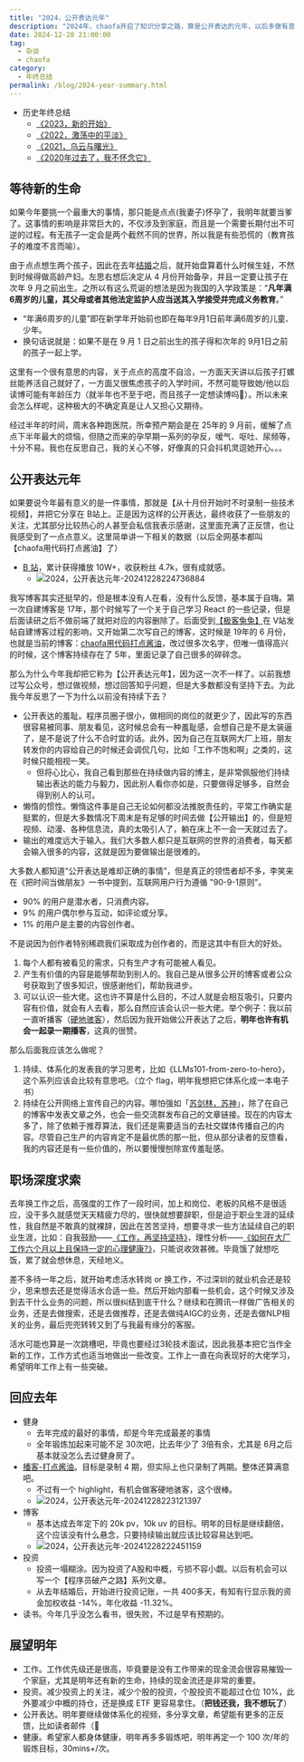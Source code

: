 ```yaml
---
title: "2024，公开表达元年"
description: "2024年，chaofa开启了知识分享之路，算是公开表达的元年，以后多做有意义的事情，利他利己"
date: 2024-12-28 21:00:00
tag:
  - 杂谈
  - chaofa
category:
  - 年终总结
permalink: /blog/2024-year-summary.html
---
```



- 历史年终总结
	- [《2023，新的开始》](bruceyuan.com/blog/2023-year-summary.html)
	- [《2022，激荡中的平淡》](https://yuanchaofa.com/blog/2022-year-summary.html)
	- [《2021，乌云与曙光》](https://yuanchaofa.com/blog/2021-year-summary.html)
	- [《2020年过去了，我不怀念它》](https://yuanchaofa.com/blog/2020-year-summary.html)

## 等待新的生命

如果今年要挑一个最重大的事情，那只能是点点(我妻子)怀孕了，我明年就要当爹了。这事情的影响是非常巨大的，不仅涉及到家庭，而且是一个需要长期付出不可逆的过程。有无孩子一定会是两个截然不同的世界，所以我是有些恐慌的（教育孩子的难度不言而喻）。

由于点点想生两个孩子，因此在去年[结婚](/blog/2023-year-summary.html)之后，就开始盘算着什么时候生娃，不然到时候得做高龄产妇。左思右想后决定从 4 月份开始备孕，并且一定要让孩子在次年 9 月之前出生。之所以有这么荒诞的想法是因为我国的入学政策是：“**凡年满6周岁的儿童，其父母或者其他法定监护人应当送其入学接受并完成义务教育**。”
- “年满6周岁的儿童”即在新学年开始前也即在每年9月1日前年满6周岁的儿童、少年。
- 换句话说就是：如果不是在 9 月 1 日之前出生的孩子得和次年的 9月1日之前的孩子一起上学。

这里有一个很有意思的内容，关于点点的高度不自洽，一方面天天讲以后孩子打螺丝能养活自己就好了，一方面又很焦虑孩子的入学时间，不然可能导致她/他以后读博可能有年龄压力（就半年也不至于吧，而且孩子一定想读博吗🤣）。所以未来会怎么样呢，这种极大的不确定真是让人又担心又期待。

经过半年的时间，周末各种跑医院，所幸预产期会是在 25年的 9 月前，缓解了点点下半年最大的烦恼，但随之而来的孕早期一系列的孕反，嗳气、呕吐、尿频等，十分不易。我也在反思自己，我的关心不够，好像真的只会抖机灵逗她开心。。。


## 公开表达元年
如果要说今年最有意义的是一件事情，那就是【从十月份开始时不时录制一些技术视频】，并把它分享在 B站上。正是因为这样的公开表达，最终收获了一些朋友的关注，尤其部分比较热心的人甚至会私信我表示感谢，这里面充满了正反馈，也让我感受到了一点点意义。这里简单讲一下相关的数据（以后全网基本都叫【chaofa用代码打点酱油】了）
- [B 站](https://space.bilibili.com/12420432)，累计获得播放 10W+，收获粉丝 4.7k，很有成就感。
	- ![2024，公开表达元年-20241228224736884](https://cfcdn.bruceyuan.com/blog/2025/2024，公开表达元年-20241228224736884.webp)

我写博客其实还挺早的，但是根本没有人在看，没有什么反馈，基本属于自嗨。第一次自建博客是 17年，那个时候写了一个关于自己学习 React 的一些记录，但是后面读研之后不做前端了就把对应的内容删除了。后面受到[【极客兔兔】](https://geektutu.com/)在 V站发帖自建博客过程的影响，又开始第二次写自己的博客，这时候是 19年的 6 月份，也就是当前的博客：[chaofa用代码打点酱油](bruceyuan.com)，改过很多次名字，但唯一值得高兴的时候，这个博客持续存在了 5年，里面记录了自己很多的碎碎念。

那么为什么今年我却把它称为【公开表达元年】，因为这一次不一样了。以前我想过写公众号，想过做视频，想过回答知乎问题，但是大多数都没有坚持下去。为此我今年反思了一下为什么以前没有持续下去？
- 公开表达的羞耻。程序员圈子很小，做相同的岗位的就更少了，因此写的东西很容易被同事、朋友看见，这时候总会有一种羞耻感，会想自己是不是太装逼了，是不是说了什么不合时宜的话。此外，因为自己在互联网大厂上班，朋友转发你的内容给自己的时候还会调侃几句，比如「工作不饱和啊」之类的，这时候只能相视一笑。
	- 但将心比心，我自己看到那些在持续做内容的博主，是非常佩服他们持续输出表达的能力与毅力，因此别人看你亦如是，只要做得足够多，自然会得到别人的认可。
- 懒惰的惯性。懒惰这件事是自己无论如何都没法推脱责任的，平常工作确实是挺累的，但是大多数情况下周末是有足够的时间去做【公开输出】的，但是短视频、动漫、各种信息流，真的太吸引人了，躺在床上不一会一天就过去了。
- 输出的难度远大于输入。我们大多数人都只是互联网的世界的消费者，每天都会输入很多的内容，这就是因为要做输出是很难的。

大多数人都知道“公开表达是难却正确的事情”，但是真正的领悟者却不多，李笑来在《把时间当做朋友》一书中提到，互联网用户行为遵循 "90-9-1原则"。
- 90% 的用户是潜水者，只消费内容。
- 9% 的用户偶尔参与互动，如评论或分享。
- 1% 的用户是主要的内容创作者。

不是说因为创作者特别稀疏我们采取成为创作者的，而是这其中有巨大的好处。
1. 每个人都有被看见的需求，只有生产才有可能被人看见。
2. 产生有价值的内容是能够帮助到别人的。我自己是从很多公开的博客或者公众号获取到了很多知识，很感谢他们，帮助我进步。
3. 可以认识一些大佬。这也许不算是什么目的，不过人就是会相互吸引。只要内容有价值，就会有人去看，那么自然应该会认识一些大佬。举个例子：我以前一直听播客（[硬地骇客](https://hardhacker.com/)），然后因为我开始做公开表达了之后，**明年也许有机会一起录一期播客**，这真的很赞。

那么后面我应该怎么做呢？
1. 持续、体系化的发表我的学习思考，比如《LLMs101-from-zero-to-hero》，这个系列应该会比较有意思吧。（立个 flag，明年我想把它体系化成一本电子书）
2. 持续在公开网络上宣传自己的内容。哪怕强如「[苏剑林，苏神](https://kexue.fm/)」，除了在自己的博客中发表文章之外，也会一些交流群发布自己的文章链接。现在的内容太多了，除了依赖于推荐算法，我们还是需要适当的去社交媒体传播自己的内容。尽管自己生产的内容肯定不是最优质的那一批，但从部分读者的反馈看，我的内容还是有一些价值的，所以要慢慢刨除宣传羞耻感。

## 职场深度求索
去年换工作之后，高强度的工作了一段时间，加上和岗位、老板的风格不是很适应，没干多久就感觉天天精疲力尽的，很快就想要辞职，但是迫于职业生涯的延续性，我自然是不敢真的就裸辞，因此在苦苦坚持，想要寻求一些方法延续自己的职业生涯，比如：自我鼓励——[《工作，再坚持坚持》](/blog/work-i-can-insist-more-time.html)，理性分析——[《如何在大厂工作六个月以上且保持一定的心理健康?》](/blog/how-to-keep-mental-health-working-in-bytedance.html)，只能说收效甚微。毕竟饿了就想吃饭，累了就会想休息，天经地义。

差不多待一年之后，就开始考虑活水转岗 or 换工作，不过深圳的就业机会还是较少，思来想去还是觉得活水合适一些。然后开始内部看一些机会，这个时候又涉及到去干什么业务的问题，所以很纠结到底干什么？继续和在腾讯一样做广告相关的业务，还是去做搜索，还是去做推荐，还是去做纯AIGC的业务，还是去做NLP相关的业务，最后兜兜转转又到了与我最有缘分的客服。

活水可能也算是一次跳槽吧，毕竟也要经过3轮技术面试，因此我基本把它当作全新的工作，工作方式也适当地做出一些改变。工作上一直在向表现好的大佬学习，希望明年工作上有一些突破。

## 回应去年
- 健身
	- 去年完成的最好的事情，却是今年完成最差的事情
	- 全年锻炼加起来可能不足 30次吧，比去年少了 3倍有余，尤其是 6月之后基本就没怎么去过健身房了。
- [播客-打点酱油](https://www.xiaoyuzhoufm.com/podcast/625a89560cab7e0abb960b6d)。目标是录制 4 期，但实际上也只录制了两期。整体还算满意吧。
	- 不过有一个 highlight，有机会做客硬地骇客，这个很棒。
	- ![2024，公开表达元年-20241228223121397](https://cfcdn.bruceyuan.com/blog/2025/2024，公开表达元年-20241228223121397.webp)
- 博客
	- 基本达成去年定下的 20k pv，10k uv 的目标。明年的目标是继续翻倍，这个应该没有什么悬念，只要持续输出就应该比较容易达到吧。
	- ![2024，公开表达元年-20241228222451159](https://cfcdn.bruceyuan.com/blog/2025/2024，公开表达元年-20241228222451159.webp)
- 投资
	- 投资一塌糊涂。因为投资了A股和中概，亏损不容小觑。以后有机会可以写一个【程序员破产之路】系列文章。
	- 从去年结婚后，开始进行投资记账，一共 400多天，有知有行显示我的资金加权收益 -14%，年化收益 -11.32%。
- 读书。今年几乎没怎么看书，很失败，不过是早有预期的。

## 展望明年
- 工作。工作优先级还是很高，毕竟要是没有工作带来的现金流会很容易摧毁一个家庭，尤其是明年还有新的生命，持续的现金流还是非常的重要。
- 投资。减少投资上的关注，减少个股的投资，个股投资不能超过仓位 10%，此外要减少中概的持仓，还是换成 ETF 更容易拿住。（**把钱还我，我不想玩了**）
- 公开表达。明年要继续做体系化的视频，多分享文章，希望能有更多的正反馈，比如读者邮件（🤣
- 健康。希望家人都身体健康，明年再多多锻炼吧，明年再定一个 100 次/年的锻炼目标，30mins+/次。

